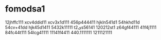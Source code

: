 # fomodsa1
12jhffc111
xcv4ddid11
xcv3x1d111
456p444411
hjkln541d1
54hkhd11d
54cv+41dd
hjk45d1411
5432k11111
t2یs56141
120212st1
z64gf44111
41f4j1111
84fc44t111
54lcg41111
11141f4411
440.1111111
1211121111
